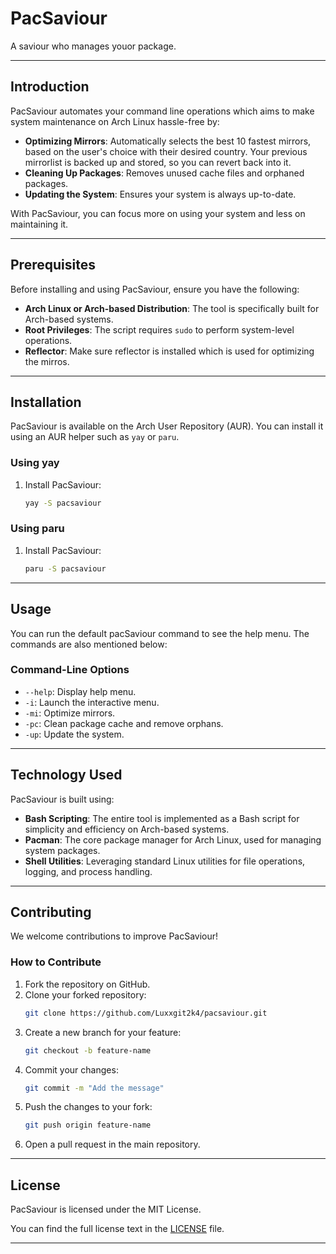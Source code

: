 
# PacSaviour

A saviour who manages youor package.

---

## Introduction

PacSaviour automates your command line operations which  aims to make system maintenance on Arch Linux hassle-free by:
- **Optimizing Mirrors**: Automatically selects the best 10 fastest mirrors, based on the user's choice with their desired country. Your previous mirrorlist is backed up and stored, so you can revert back into it.
- **Cleaning Up Packages**: Removes unused cache files and orphaned packages.
- **Updating the System**: Ensures your system is always up-to-date.

With PacSaviour, you can focus more on using your system and less on maintaining it.

---

## Prerequisites

Before installing and using PacSaviour, ensure you have the following:
- **Arch Linux or Arch-based Distribution**: The tool is specifically built for Arch-based systems.
- **Root Privileges**: The script requires `sudo` to perform system-level operations.
- **Reflector**: Make sure reflector is installed which is used for optimizing the mirros.

---

## Installation

PacSaviour is available on the Arch User Repository (AUR). You can install it using an AUR helper such as `yay` or `paru`.

### Using yay
1. Install PacSaviour:
   ```bash
   yay -S pacsaviour
   ```

### Using paru
1. Install PacSaviour:
   ```bash
   paru -S pacsaviour
   ```

---

## Usage

You can run the default pacSaviour command to see the help menu.
The commands are also mentioned below:

### Command-Line Options
- `--help`: Display help menu.
- `-i`: Launch the interactive menu.
- `-mi`: Optimize mirrors.
- `-pc`: Clean package cache and remove orphans.
- `-up`: Update the system.

---

## Technology Used

PacSaviour is built using:
- **Bash Scripting**: The entire tool is implemented as a Bash script for simplicity and efficiency on Arch-based systems.
- **Pacman**: The core package manager for Arch Linux, used for managing system packages.
- **Shell Utilities**: Leveraging standard Linux utilities for file operations, logging, and process handling.

---

## Contributing

We welcome contributions to improve PacSaviour!

### How to Contribute
1. Fork the repository on GitHub.
2. Clone your forked repository:
   ```bash
   git clone https://github.com/Luxxgit2k4/pacsaviour.git
   ```
3. Create a new branch for your feature:
   ```bash
   git checkout -b feature-name
   ```
4. Commit your changes:
   ```bash
   git commit -m "Add the message"
   ```
5. Push the changes to your fork:
   ```bash
   git push origin feature-name
   ```
6. Open a pull request in the main repository.


---

## License

PacSaviour is licensed under the MIT License.

You can find the full license text in the [LICENSE](LICENSE) file.

---


